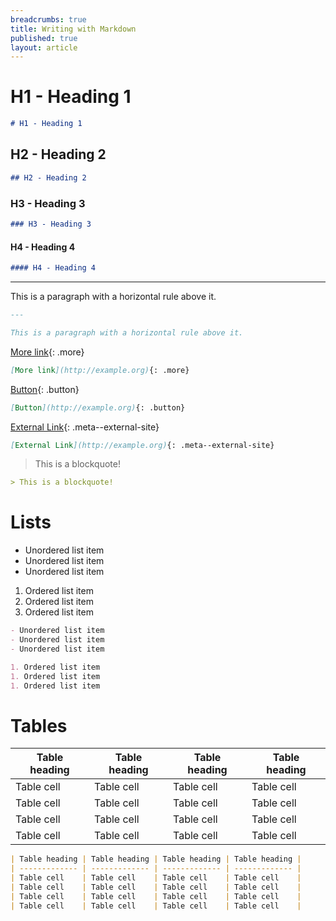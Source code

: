 ```yaml
---
breadcrumbs: true
title: Writing with Markdown
published: true
layout: article
---
```


# H1 - Heading 1

```markdown
# H1 - Heading 1
```

## H2 - Heading 2

```markdown
## H2 - Heading 2
```

### H3 - Heading 3

```markdown
### H3 - Heading 3
```

#### H4 - Heading 4

```markdown
#### H4 - Heading 4
```

---

This is a paragraph with a horizontal rule above it.

```markdown
---

This is a paragraph with a horizontal rule above it.
```

[More link](http://example.org){: .more}

```markdown
[More link](http://example.org){: .more}
```

[Button](http://example.org){: .button}
```markdown
[Button](http://example.org){: .button}
```

[External Link](http://example.org){: .meta--external-site}
```markdown
[External Link](http://example.org){: .meta--external-site}
```

> This is a blockquote!

```markdown
> This is a blockquote!
```

# Lists

- Unordered list item
- Unordered list item
- Unordered list item

1. Ordered list item
1. Ordered list item
1. Ordered list item

```markdown
- Unordered list item
- Unordered list item
- Unordered list item

1. Ordered list item
1. Ordered list item
1. Ordered list item
```

# Tables

| Table heading | Table heading | Table heading | Table heading |
| ------------- | ------------- | ------------- | ------------- |
| Table cell    | Table cell    | Table cell    | Table cell    |
| Table cell    | Table cell    | Table cell    | Table cell    |
| Table cell    | Table cell    | Table cell    | Table cell    |
| Table cell    | Table cell    | Table cell    | Table cell    |

```markdown
| Table heading | Table heading | Table heading | Table heading |
| ------------- | ------------- | ------------- | ------------- |
| Table cell    | Table cell    | Table cell    | Table cell    |
| Table cell    | Table cell    | Table cell    | Table cell    |
| Table cell    | Table cell    | Table cell    | Table cell    |
| Table cell    | Table cell    | Table cell    | Table cell    |
```
